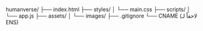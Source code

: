 humanverse/
├── index.html
├── styles/
│   └── main.css
├── scripts/
│   └── app.js
├── assets/
│   └── images/
├── .gitignore
└── CNAME (لاحقاً لـ ENS)
